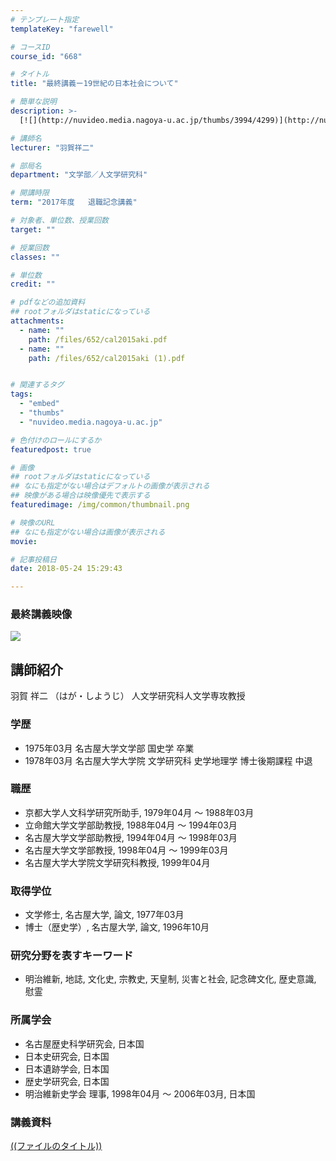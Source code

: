 ```yaml
---
# テンプレート指定
templateKey: "farewell"

# コースID
course_id: "668"

# タイトル
title: "最終講義ー19世紀の日本社会について"

# 簡単な説明
description: >-
  [![](http://nuvideo.media.nagoya-u.ac.jp/thumbs/3994/4299)](http://nuvideo.media.nagoya-u.ac.jp/em...

# 講師名
lecturer: "羽賀祥二"

# 部局名
department: "文学部／人文学研究科"

# 開講時限
term: "2017年度	退職記念講義"

# 対象者、単位数、授業回数
target: ""

# 授業回数
classes: ""

# 単位数
credit: ""

# pdfなどの追加資料
## rootフォルダはstaticになっている
attachments: 
  - name: "" 
    path: /files/652/cal2015aki.pdf
  - name: "" 
    path: /files/652/cal2015aki (1).pdf


# 関連するタグ
tags:
  - "embed"
  - "thumbs"
  - "nuvideo.media.nagoya-u.ac.jp"

# 色付けのロールにするか
featuredpost: true

# 画像
## rootフォルダはstaticになっている
## なにも指定がない場合はデフォルトの画像が表示される
## 映像がある場合は映像優先で表示する
featuredimage: /img/common/thumbnail.png

# 映像のURL
## なにも指定がない場合は画像が表示される
movie: 

# 記事投稿日
date: 2018-05-24 15:29:43

---
```

### 最終講義映像 

[![](http://nuvideo.media.nagoya-u.ac.jp/thumbs/3994/4299)](http://nuvideo.media.nagoya-u.ac.jp/embed/5e00ba403cf6611ccc5dc1f4846e6684181eb8df)
  
## 講師紹介  
羽賀 祥二 （はが・しようじ） 人文学研究科人文学専攻教授  
### 学歴  
  
* 1975年03月 名古屋大学文学部 国史学 卒業  
* 1978年03月 名古屋大学大学院 文学研究科 史学地理学 博士後期課程 中退  
### 職歴  
  
* 京都大学人文科学研究所助手, 1979年04月 ～ 1988年03月  
* 立命館大学文学部助教授, 1988年04月 ～ 1994年03月  
* 名古屋大学文学部助教授, 1994年04月 ～ 1998年03月  
* 名古屋大学文学部教授, 1998年04月 ～ 1999年03月  
* 名古屋大学大学院文学研究科教授, 1999年04月  
### 取得学位  
  
* 文学修士, 名古屋大学, 論文, 1977年03月  
* 博士（歴史学）, 名古屋大学, 論文, 1996年10月  
### 研究分野を表すキーワード  
  
* 明治維新, 地誌, 文化史, 宗教史, 天皇制, 災害と社会, 記念碑文化, 歴史意識, 慰霊  
### 所属学会  
  
* 名古屋歴史科学研究会, 日本国  
* 日本史研究会, 日本国  
* 日本遺跡学会, 日本国  
* 歴史学研究会, 日本国  
* 明治維新史学会 理事, 1998年04月 ～ 2006年03月, 日本国
### 講義資料


[((ファイルのタイトル))](/files/668/((ファイル名))) 
